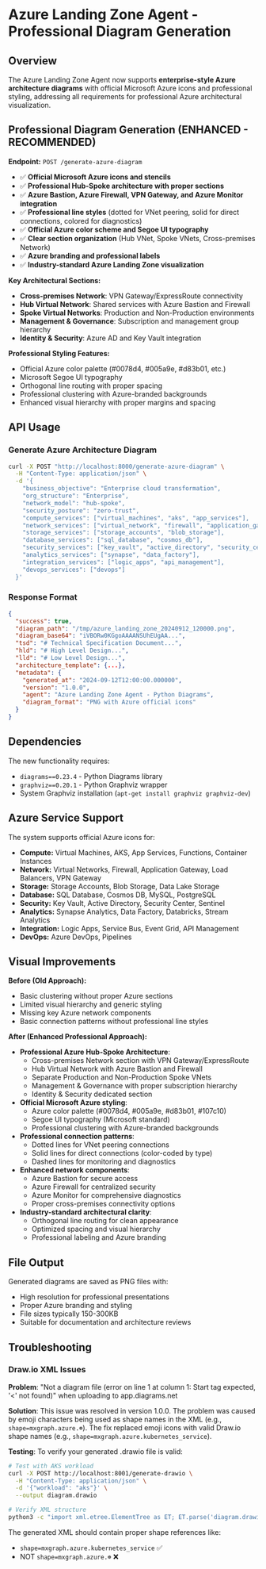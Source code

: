 # Azure Landing Zone Agent - Professional Diagram Generation

## Overview

The Azure Landing Zone Agent now supports **enterprise-style Azure architecture diagrams** with official Microsoft Azure icons and professional styling, addressing all requirements for professional Azure architectural visualization.

## Professional Diagram Generation (ENHANCED - RECOMMENDED) 

**Endpoint:** `POST /generate-azure-diagram`

- ✅ **Official Microsoft Azure icons and stencils**
- ✅ **Professional Hub-Spoke architecture with proper sections**
- ✅ **Azure Bastion, Azure Firewall, VPN Gateway, and Azure Monitor integration**
- ✅ **Professional line styles** (dotted for VNet peering, solid for direct connections, colored for diagnostics)
- ✅ **Official Azure color scheme and Segoe UI typography**
- ✅ **Clear section organization** (Hub VNet, Spoke VNets, Cross-premises Network)
- ✅ **Azure branding and professional labels**
- ✅ **Industry-standard Azure Landing Zone visualization**

**Key Architectural Sections:**
- **Cross-premises Network**: VPN Gateway/ExpressRoute connectivity
- **Hub Virtual Network**: Shared services with Azure Bastion and Firewall
- **Spoke Virtual Networks**: Production and Non-Production environments
- **Management & Governance**: Subscription and management group hierarchy
- **Identity & Security**: Azure AD and Key Vault integration

**Professional Styling Features:**
- Official Azure color palette (#0078d4, #005a9e, #d83b01, etc.)
- Microsoft Segoe UI typography
- Orthogonal line routing with proper spacing
- Professional clustering with Azure-branded backgrounds
- Enhanced visual hierarchy with proper margins and spacing

## API Usage

### Generate Azure Architecture Diagram

```bash
curl -X POST "http://localhost:8000/generate-azure-diagram" \
  -H "Content-Type: application/json" \
  -d '{
    "business_objective": "Enterprise cloud transformation",
    "org_structure": "Enterprise",
    "network_model": "hub-spoke",
    "security_posture": "zero-trust",
    "compute_services": ["virtual_machines", "aks", "app_services"],
    "network_services": ["virtual_network", "firewall", "application_gateway"],
    "storage_services": ["storage_accounts", "blob_storage"],
    "database_services": ["sql_database", "cosmos_db"],
    "security_services": ["key_vault", "active_directory", "security_center"],
    "analytics_services": ["synapse", "data_factory"],
    "integration_services": ["logic_apps", "api_management"],
    "devops_services": ["devops"]
  }'
```

### Response Format

```json
{
  "success": true,
  "diagram_path": "/tmp/azure_landing_zone_20240912_120000.png",
  "diagram_base64": "iVBORw0KGgoAAAANSUhEUgAA...",
  "tsd": "# Technical Specification Document...",
  "hld": "# High Level Design...",
  "lld": "# Low Level Design...",
  "architecture_template": {...},
  "metadata": {
    "generated_at": "2024-09-12T12:00:00.000000",
    "version": "1.0.0",
    "agent": "Azure Landing Zone Agent - Python Diagrams",
    "diagram_format": "PNG with Azure official icons"
  }
}
```

## Dependencies

The new functionality requires:

- `diagrams==0.23.4` - Python Diagrams library
- `graphviz==0.20.1` - Python Graphviz wrapper  
- System Graphviz installation (`apt-get install graphviz graphviz-dev`)

## Azure Service Support

The system supports official Azure icons for:

- **Compute:** Virtual Machines, AKS, App Services, Functions, Container Instances
- **Network:** Virtual Networks, Firewall, Application Gateway, Load Balancers, VPN Gateway
- **Storage:** Storage Accounts, Blob Storage, Data Lake Storage
- **Database:** SQL Database, Cosmos DB, MySQL, PostgreSQL
- **Security:** Key Vault, Active Directory, Security Center, Sentinel
- **Analytics:** Synapse Analytics, Data Factory, Databricks, Stream Analytics
- **Integration:** Logic Apps, Service Bus, Event Grid, API Management
- **DevOps:** Azure DevOps, Pipelines

## Visual Improvements

**Before (Old Approach):**
- Basic clustering without proper Azure sections
- Limited visual hierarchy and generic styling
- Missing key Azure network components
- Basic connection patterns without professional line styles

**After (Enhanced Professional Approach):**
- **Professional Azure Hub-Spoke Architecture**:
  - Cross-premises Network section with VPN Gateway/ExpressRoute
  - Hub Virtual Network with Azure Bastion and Firewall
  - Separate Production and Non-Production Spoke VNets
  - Management & Governance with proper subscription hierarchy
  - Identity & Security dedicated section
- **Official Microsoft Azure styling**:
  - Azure color palette (#0078d4, #005a9e, #d83b01, #107c10)
  - Segoe UI typography (Microsoft standard)
  - Professional clustering with Azure-branded backgrounds
- **Professional connection patterns**:
  - Dotted lines for VNet peering connections
  - Solid lines for direct connections (color-coded by type)
  - Dashed lines for monitoring and diagnostics
- **Enhanced network components**:
  - Azure Bastion for secure access
  - Azure Firewall for centralized security
  - Azure Monitor for comprehensive diagnostics
  - Proper cross-premises connectivity options
- **Industry-standard architectural clarity**:
  - Orthogonal line routing for clean appearance
  - Optimized spacing and visual hierarchy
  - Professional labeling and Azure branding

## File Output

Generated diagrams are saved as PNG files with:
- High resolution for professional presentations
- Proper Azure branding and styling
- File sizes typically 150-300KB
- Suitable for documentation and architecture reviews

## Troubleshooting

### Draw.io XML Issues

**Problem**: "Not a diagram file (error on line 1 at column 1: Start tag expected, '<' not found)" when uploading to app.diagrams.net

**Solution**: This issue was resolved in version 1.0.0. The problem was caused by emoji characters being used as shape names in the XML (e.g., `shape=mxgraph.azure.☸️`). The fix replaced emoji icons with valid Draw.io shape names (e.g., `shape=mxgraph.azure.kubernetes_service`).

**Testing**: To verify your generated .drawio file is valid:
```bash
# Test with AKS workload
curl -X POST http://localhost:8001/generate-drawio \
  -H "Content-Type: application/json" \
  -d '{"workload": "aks"}' \
  --output diagram.drawio

# Verify XML structure
python3 -c "import xml.etree.ElementTree as ET; ET.parse('diagram.drawio'); print('✅ Valid XML')"
```

The generated XML should contain proper shape references like:
- `shape=mxgraph.azure.kubernetes_service` ✅
- NOT `shape=mxgraph.azure.☸️` ❌
